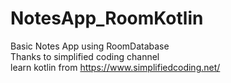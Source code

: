 # NotesApp_RoomKotlin
Basic Notes App using RoomDatabase<br />
Thanks to simplified coding channel<br />
learn kotlin from https://www.simplifiedcoding.net/<br />
